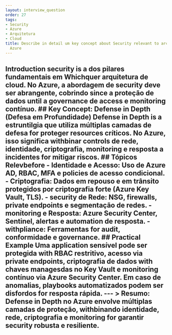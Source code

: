 ```yaml
---
layout: interview_question
order: 27
tags:
- Security
- Azure
- Arquitetura
- Cloud
title: Describe in detail um key concept about Security relevant to architecture in
  Azure
---
```


## Introduction security is a dos pilares fundamentais em Whichquer arquitetura de cloud. No Azure, a abordagem de security deve ser abrangente, cobrindo since a proteção de dados until a governance de access e monitoring contínuo. ## Key Concept: Defense in Depth (Defesa em Profundidade) Defense in Depth is a estruntilgia que utiliza múltiplas camadas de defesa for proteger resources críticos. No Azure, isso significa withbinar controls de rede, identidade, criptografia, monitoring e resposta a incidentes for mitigar riscos. ## Tópicos Relevbefore - **Identidade e Acesso**: Uso de Azure AD, RBAC, MFA e policies de acesso condicional. - **Criptografia**: Dados em repouso e em trânsito protegidos por criptografia forte (Azure Key Vault, TLS). - **security de Rede**: NSG, firewalls, private endpoints e segmentação de redes. - **monitoring e Resposta**: Azure Security Center, Sentinel, alertas e automation de resposta. - **withpliance**: Ferramentas for audit, conformidade e governance. ## Practical Example Uma application sensível pode ser protegida with RBAC restritivo, acesso via private endpoints, criptografia de dados with chaves managesdas no Key Vault e monitoring contínuo via Azure Security Center. Em caso de anomalias, playbooks automatizados podem ser disfordos for resposta rápida. --- > **Resumo:** Defense in Depth no Azure envolve múltiplas camadas de proteção, withbinando identidade, rede, criptografia e monitoring for garantir security robusta e resiliente.